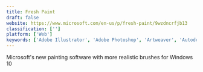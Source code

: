 ```yaml
---
title: Fresh Paint
draft: false 
website: https://www.microsoft.com/en-us/p/fresh-paint/9wzdncrfjb13
classification: ['']
platform: ['Web']
keywords: ['Adobe Illustrator', 'Adobe Photoshop', 'Artweaver', 'Autodesk SketchBook', 'Clip Studio Paint', 'Corel Painter', 'GIMP', 'Gimp Paint Studio', 'Krita', 'Microsoft Paint', 'MyPaint', 'Paint.NET', 'PaintTool SAI', 'Pro Paint', 'Procreate', 'Rebelle', 'Sumo Paint', 'Tux Paint', 'TwistedBrush Pro Studio']
---
```

Microsoft's new painting software with more realistic brushes for Windows 10